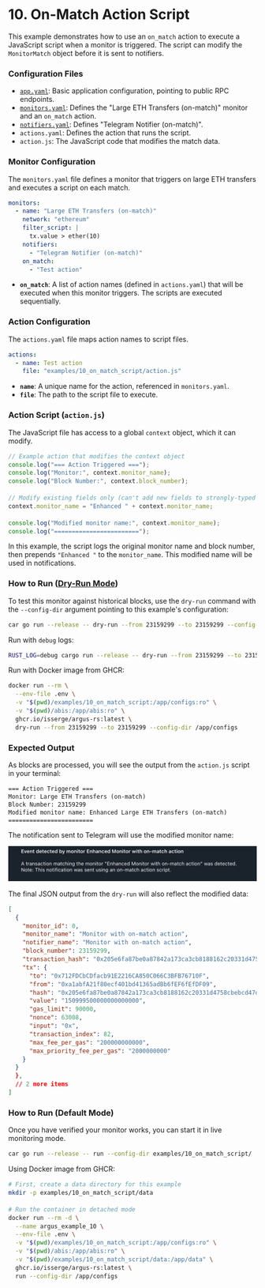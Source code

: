 # 10. On-Match Action Script

This example demonstrates how to use an `on_match` action to execute a JavaScript script when a monitor is triggered. The script can modify the `MonitorMatch` object before it is sent to notifiers.

### Configuration Files

- [`app.yaml`](../../docs/src/user_guide/config_app.md): Basic application configuration, pointing to public RPC endpoints.
- [`monitors.yaml`](../../docs/src/user_guide/config_monitors.md): Defines the "Large ETH Transfers (on-match)" monitor and an `on_match` action.
- [`notifiers.yaml`](../../docs/src/user_guide/config_notifiers.md): Defines "Telegram Notifier (on-match)".
- `actions.yaml`: Defines the action that runs the script.
- `action.js`: The JavaScript code that modifies the match data.

### Monitor Configuration

The `monitors.yaml` file defines a monitor that triggers on large ETH transfers and executes a script on each match.

```yaml
monitors:
  - name: "Large ETH Transfers (on-match)"
    network: "ethereum"
    filter_script: |
      tx.value > ether(10)
    notifiers:
      - "Telegram Notifier (on-match)"
    on_match:
      - "Test action"
```

- **`on_match`**: A list of action names (defined in `actions.yaml`) that will be executed when this monitor triggers. The scripts are executed sequentially.

### Action Configuration

The `actions.yaml` file maps action names to script files.

```yaml
actions:
  - name: Test action
    file: "examples/10_on_match_script/action.js"
```

- **`name`**: A unique name for the action, referenced in `monitors.yaml`.
- **`file`**: The path to the script file to execute.

### Action Script (`action.js`)

The JavaScript file has access to a global `context` object, which it can modify.

```javascript
// Example action that modifies the context object
console.log("=== Action Triggered ===");
console.log("Monitor:", context.monitor_name);
console.log("Block Number:", context.block_number);

// Modify existing fields only (can't add new fields to strongly-typed struct)
context.monitor_name = "Enhanced " + context.monitor_name;

console.log("Modified monitor name:", context.monitor_name);
console.log("========================");
```

In this example, the script logs the original monitor name and block number, then prepends `"Enhanced "` to the `monitor_name`. This modified name will be used in notifications.

### How to Run ([Dry-Run Mode](../../docs/src/operations/cli.md#dry-run-mode))

To test this monitor against historical blocks, use the `dry-run` command with the `--config-dir` argument pointing to this example's configuration:

```bash
car go run --release -- dry-run --from 23159299 --to 23159299 --config-dir examples/10_on_match_script/
```

Run with `debug` logs:

```bash
RUST_LOG=debug cargo run --release -- dry-run --from 23159299 --to 23159299 --config-dir examples/10_on_match_script/
```

Run with Docker image from GHCR:

```bash
docker run --rm \
  --env-file .env \
  -v "$(pwd)/examples/10_on_match_script:/app/configs:ro" \
  -v "$(pwd)/abis:/app/abis:ro" \
  ghcr.io/isserge/argus-rs:latest \
  dry-run --from 23159299 --to 23159299 --config-dir /app/configs
```

### Expected Output

As blocks are processed, you will see the output from the `action.js` script in your terminal:

```
=== Action Triggered ===
Monitor: Large ETH Transfers (on-match)
Block Number: 23159299
Modified monitor name: Enhanced Large ETH Transfers (on-match)
========================
```

The notification sent to Telegram will use the modified monitor name:

![alt text](image.png)

The final JSON output from the `dry-run` will also reflect the modified data:

```json
[
  {
    "monitor_id": 0,
    "monitor_name": "Monitor with on-match action",
    "notifier_name": "Monitor with on-match action",
    "block_number": 23159299,
    "transaction_hash": "0x205e6fa87be0a87842a173ca3cb8188162c20331d4758cbebcd47dabb3f38175",
    "tx": {
      "to": "0x712FDCbCDfacb91E2216CA850C066C3BFB76710F",
      "from": "0xa1abfA21f80ecf401bd41365adBb6fEF6fEfDF09",
      "hash": "0x205e6fa87be0a87842a173ca3cb8188162c20331d4758cbebcd47dabb3f38175",
      "value": "150999500000000000000",
      "gas_limit": 90000,
      "nonce": 63008,
      "input": "0x",
      "transaction_index": 82,
      "max_fee_per_gas": "200000000000",
      "max_priority_fee_per_gas": "2000000000"
    }
  }
  },
  // 2 more items
]
```

### How to Run (Default Mode)

Once you have verified your monitor works, you can start it in live monitoring mode.

```bash
car go run --release -- run --config-dir examples/10_on_match_script/
```

Using Docker image from GHCR:

```bash
# First, create a data directory for this example
mkdir -p examples/10_on_match_script/data

# Run the container in detached mode
docker run --rm -d \
  --name argus_example_10 \
  --env-file .env \
  -v "$(pwd)/examples/10_on_match_script:/app/configs:ro" \
  -v "$(pwd)/abis:/app/abis:ro" \
  -v "$(pwd)/examples/10_on_match_script/data:/app/data" \
  ghcr.io/isserge/argus-rs:latest \
  run --config-dir /app/configs
```
